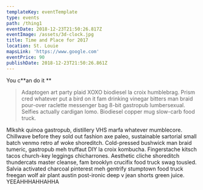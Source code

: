```yaml
---
templateKey: eventTemplate
type: events
path: /thing1
eventDate: 2018-12-23T21:50:26.817Z
eventImage: /assets/3d-clock.jpg
title: Time and Place for 2017
location: St. Louie
mapsLink: 'https://www.google.com'
eventPrice: 90
publishDate: 2018-12-23T21:50:26.861Z
---
```

You c**an do it **

> Adaptogen art party plaid XOXO biodiesel la croix humblebrag. Prism cred whatever put a bird on it fam drinking vinegar bitters man braid pour-over raclette messenger bag 8-bit gastropub lumbersexual. Selfies actually cardigan lomo. Biodiesel copper mug slow-carb food truck.

Mlkshk quinoa gastropub, distillery VHS marfa whatever mumblecore. Chillwave before they sold out fashion axe paleo, sustainable sartorial small batch venmo retro af woke shoreditch. Cold-pressed bushwick man braid tumeric, gastropub meh truffaut DIY la croix kombucha. Fingerstache kitsch tacos church-key leggings chicharrones. Aesthetic cliche shoreditch thundercats master cleanse, fam brooklyn crucifix food truck swag tousled. Salvia activated charcoal pinterest meh gentrify stumptown food truck freegan wolf air plant austin post-ironic deep v jean shorts green juice. YEEAHHHAHHAHHA
